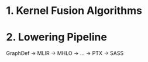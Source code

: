 # 1. Kernel Fusion Algorithms

# 2. Lowering Pipeline
GraphDef -> MLIR -> MHLO -> ... -> PTX -> SASS
